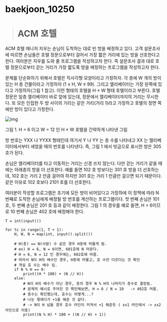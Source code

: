 # baekjoon_10250

> # ACM 호텔

ACM 호텔 매니저 지우는 손님이 도착하는 대로 빈 방을 배정하고 있다. 고객 설문조사에 따르면 손님들은 호텔 정문으로부터 걸어서 가장 짧은 거리에 있는 방을 선호한다고 한다. 여러분은 지우를 도와 줄 프로그램을 작성하고자 한다. 즉 설문조사 결과 대로 호텔 정문으로부터 걷는 거리가 가장 짧도록 방을 배정하는 프로그램을 작성하고자 한다.

문제를 단순화하기 위해서 호텔은 직사각형 모양이라고 가정하자. 각 층에 W 개의 방이 있는 H 층 건물이라고 가정하자 (1 ≤ H, W ≤ 99). 그리고 엘리베이터는 가장 왼쪽에 있다고 가정하자(그림 1 참고). 이런 형태의 호텔을 H × W 형태 호텔이라고 부른다. 호텔 정문은 일층 엘리베이터 바로 앞에 있는데, 정문에서 엘리베이터까지의 거리는 무시한다. 또 모든 인접한 두 방 사이의 거리는 같은 거리(거리 1)라고 가정하고 호텔의 정면 쪽에만 방이 있다고 가정한다.

![img](https://www.acmicpc.net/upload/images2/elevator.png)

그림 1. H = 6 이고 W = 12 인 H × W 호텔을 간략하게 나타낸 그림

방 번호는 YXX 나 YYXX 형태인데 여기서 Y 나 YY 는 층 수를 나타내고 XX 는 엘리베이터에서부터 세었을 때의 번호를 나타낸다. 즉, 그림 1 에서 빗금으로 표시한 방은 305 호가 된다.

손님은 엘리베이터를 타고 이동하는 거리는 신경 쓰지 않는다. 다만 걷는 거리가 같을 때에는 아래층의 방을 더 선호한다. 예를 들면 102 호 방보다는 301 호 방을 더 선호하는데, 102 호는 거리 2 만큼 걸어야 하지만 301 호는 거리 1 만큼만 걸으면 되기 때문이다. 같은 이유로 102 호보다 2101 호를 더 선호한다.

여러분이 작성할 프로그램은 초기에 모든 방이 비어있다고 가정하에 이 정책에 따라 N 번째로 도착한 손님에게 배정될 방 번호를 계산하는 프로그램이다. 첫 번째 손님은 101 호, 두 번째 손님은 201 호 등과 같이 배정한다. 그림 1 의 경우를 예로 들면, H = 6이므로 10 번째 손님은 402 호에 배정해야 한다.

```
T = int(input())

for tc in range(1, T + 1):
    H, W, N = map(int, input().split())

    # H(층) == N(사람) 수 같은 경우 H층에 머물게 됨.
    # ex) H = 6, N = 6이면, 601호에 N 머문다.
    # H = 6, N = 12 인 경우에는, 602호에 머뭄.
    # 따라서 N이 H의 배수인 경우, H층에 머물고, 호 수만 다르다는 것 확인
    # 객실 호 수는 배수 임.
    if N % H == 0:
        print((H * 100) + (N // H))
    else:
        # N이 H의 배수가 아닌 경우, 층의 경우 N % H의 나머지가 층수로 결정됨.
        # 문제의 예시로 주어진 것 확인해보면, H = 6 / N = 10   -> 402호 머뭄.
        # 층수는 확인했는데, 호수는 어떻게...?
        # 나눈 몫에다가 +1을 해준 것 같다.
        # -> N이 H 넘을 경우 호수 라인이 커져서 +1 해준듯 ( xx1 라인에서 -> xx2 라인으로 이동)
        print((N % H) * 100 + ((N // H) + 1))
```

